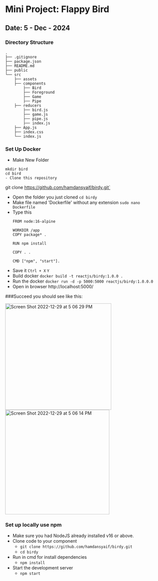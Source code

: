 # Mini Project: Flappy Bird

## Date: 5 - Dec - 2024

### Directory Structure
```
.
├── .gitignore
├── package.json
├── README.md
├── public
└── src
    ├── assets
    ├── components
        ├── Bird
        ├── Foreground
        ├── Game
        ├── Pipe
    ├── reducers
        ├── bird.js
        ├── game.js
        ├── pipe.js
        ├── index.js
    ├── App.js
    ├── index.css
    └── index.js
``` 

### Set Up Docker
- Make New Folder
 ```
 mkdir bird
 cd bird
- Clone this repository
  ```
  git clone https://github.com/hamdansyaif/birdy.git`
- Open the folder you just cloned
  `cd birdy`
- Make file named 'Dockerfile' without any extension
  `sudo nano Dockerfile`
- Type this
  ```
  FROM node:16-alpine

  WORKDIR /app
  COPY package* .

  RUN npm install

  COPY . .

  CMD ["npm", "start"].
- Save it
  `Ctrl + X`
  `Y`
- Build docker
 `docker build -t reactjs/birdy:1.0.0 .`
- Run the docker
 `docker run -d -p 5000:5000 reactjs/birdy:1.0.0.0`
- Open in browser
 http://localhost:5000/

###Succeed you should see like this:
<div>
<img width="338" alt="Screen Shot 2022-12-29 at 5 06 29 PM" src="https://user-images.githubusercontent.com/36496209/210019678-611e9c55-03b8-4cc5-b038-2c14d08c43d4.png">
<img width="332" alt="Screen Shot 2022-12-29 at 5 06 14 PM" src="https://user-images.githubusercontent.com/36496209/210019653-93e75410-0723-43d9-91d4-c54ce82bd2fa.png">
</div>

### Set up locally use npm
- Make sure you had NodeJS already installed v16 or above.
- Clone code to your component
  - `git clone https://github.com/hamdansyaif/birdy.git`
  - `cd birdy`
- Run in cmd for install dependencies
  - `npm install`
- Start the development server
  - `npm start`
